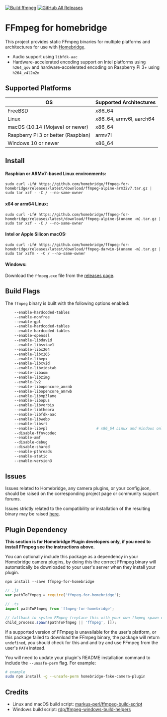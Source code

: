 [![Build ffmpeg](https://github.com/homebridge/ffmpeg-for-homebridge/workflows/Build%20ffmpeg/badge.svg)](https://github.com/homebridge/ffmpeg-for-homebridge/actions)
[![GitHub All Releases](https://img.shields.io/github/downloads/homebridge/ffmpeg-for-homebridge/total)](https://somsubhra.com/github-release-stats/?username=homebridge&repository=ffmpeg-for-homebridge)

# FFmpeg for homebridge

This project provides static FFmpeg binaries for multiple platforms and architectures for use with [Homebridge](https://homebridge.io).

* Audio support using `libfdk-aac`
* Hardware-accelerated encoding support on Intel platforms using `h264_qsv` and hardware-accelerated encoding on Raspberry Pi 3+  using `h264_v4l2m2m`

## Supported Platforms

| OS                                  | Supported Architectures |
|-------------------------------------|-------------------------|
| FreeBSD                             | x86_64                  |
| Linux                               | x86_64, armv6l, aarch64 |
| macOS (10.14 (Mojave) or newer)     | x86_64                  |
| Raspberry Pi 3 or better (Raspbian) | armv7l                  |
| Windows 10 or newer                 | x86_64                  |

## Install

#### Raspbian or ARMv7-based Linux environments:

```
sudo curl -Lf# https://github.com/homebridge/ffmpeg-for-homebridge/releases/latest/download/ffmpeg-alpine-arm32v7.tar.gz | sudo tar xzf - -C / --no-same-owner
```

#### x64 or arm64 Linux:

```
sudo curl -Lf# https://github.com/homebridge/ffmpeg-for-homebridge/releases/latest/download/ffmpeg-alpine-$(uname -m).tar.gz | sudo tar xzf - -C / --no-same-owner
```

#### Intel or Apple Silicon macOS:

```
sudo curl -Lf# https://github.com/homebridge/ffmpeg-for-homebridge/releases/latest/download/ffmpeg-darwin-$(uname -m).tar.gz | sudo tar xzfm - -C / --no-same-owner
```

#### Windows:

Download the `ffmpeg.exe` file from the [releases page](https://github.com/homebridge/ffmpeg-for-homebridge/releases/latest).

## Build Flags

The `ffmpeg` binary is built with the following options enabled:

```bash
    --enable-hardcoded-tables
    --enable-nonfree
    --enable-gpl
    --enable-hardcoded-tables
    --enable-hardcoded-tables
    --enable-openssl
    --enable-libdav1d
    --enable-libsvtav1
    --enable-libx264
    --enable-libx265
    --enable-libvpx
    --enable-libxvid
    --enable-libvidstab
    --enable-libaom
    --enable-libzimg
    --enable-lv2
    --enable-libopencore_amrnb
    --enable-libopencore_amrwb
    --enable-libmp3lame
    --enable-libopus
    --enable-libvorbis
    --enable-libtheora
    --enable-libfdk-aac
    --enable-libwebp
    --enable-libsrt
    --enable-libvpl                      # x86_64 Linux and Windows only
    --disable-ffnvcodec
    --enable-amf
    --disable-debug
    --disable-shared
    --enable-pthreads
    --enable-static
    --enable-version3
  ```

## Issues

Issues related to Homebridge, any camera plugins, or your config.json, should be raised on the corresponding project page or community support forums.

Issues strictly related to the compatibility or installation of the resulting binary may be raised [here](https://github.com/homebridge/ffmpeg-for-homebridge/issues).

## Plugin Dependency

**This section is for Homebridge Plugin developers only, if you need to install FFmpeg see the instructions above.**

You can optionally include this package as a dependency in your Homebridge camera plugins, by doing this the correct FFmpeg binary will automatically be downloaded to your user's server when they install your plugin.

```
npm install --save ffmpeg-for-homebridge
```

```ts
// .js
var pathToFfmpeg = require('ffmpeg-for-homebridge');

// .ts
import pathToFfmpeg from 'ffmpeg-for-homebridge';

// fallback to system FFmpeg (replace this with your own ffmpeg spawn command)
child_process.spawn(pathToFfmpeg || 'ffmpeg', []);
```

If a supported version of FFmpeg is unavailable for the user's platform, or this package failed to download the FFmpeg binary, the package will return `undefined`, you should check for this and and try and use FFmpeg from the user's `PATH` instead.

You will need to update your plugin's README installation command to include the `--unsafe-perm` flag. For example:

```bash
# example 
sudo npm install -g --unsafe-perm homebridge-fake-camera-plugin
```

## Credits

* Linux and macOS build script: [markus-perl/ffmpeg-build-script](https://github.com/markus-perl/ffmpeg-build-script)
* Windows build script: [rdp/ffmpeg-windows-build-helpers](https://github.com/rdp/ffmpeg-windows-build-helpers)
